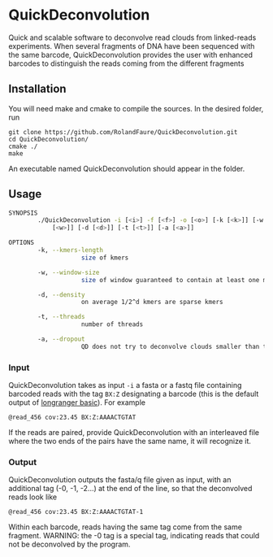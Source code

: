 # QuickDeconvolution

Quick and scalable software to deconvolve read clouds from linked-reads experiments. When several fragments of DNA have been sequenced with the same barcode, QuickDeconvolution provides the user with enhanced barcodes to distinguish the reads coming from the different fragments

## Installation

You will need make and cmake to compile the sources. In the desired folder, run

```
git clone https://github.com/RolandFaure/QuickDeconvolution.git
cd QuickDeconvolution/
cmake ./
make
```

An executable named QuickDeconvolution should appear in the folder.

## Usage

```bash
SYNOPSIS
        ./QuickDeconvolution -i [<i>] -f [<f>] -o [<o>] [-k [<k>]] [-w
            [<w>]] [-d [<d>]] [-t [<t>]] [-a [<a>]]

OPTIONS
        -k, --kmers-length
                    size of kmers

        -w, --window-size
                    size of window guaranteed to contain at least one minimizing kmer

        -d, --density
                    on average 1/2^d kmers are sparse kmers

        -t, --threads
                    number of threads

        -a, --dropout
                    QD does not try to deconvolve clouds smaller than this value [default:0]

```

### Input

QuickDeconvolution takes as input `-i` a fasta or a fastq file containing barcoded reads with the tag `BX:Z` designating a barcode (this is the default output of [longranger basic](https://support.10xgenomics.com/genome-exome/software/pipelines/latest/advanced/other-pipelines)). For example
```
@read_456 cov:23.45 BX:Z:AAAACTGTAT
```
If the reads are paired, provide QuickDeconvolution with an interleaved file where the two ends of the pairs have the same name, it will recognize it.

### Output

QuickDeconvolution outputs the fasta/q file given as input, with an additional tag (-0, -1, -2...) at the end of the line, so that the deconvolved reads look like 
```
@read_456 cov:23.45 BX:Z:AAAACTGTAT-1
```
Within each barcode, reads having the same tag come from the same fragment. WARNING: the -0 tag is a special tag, indicating reads that could not be deconvolved by the program.
